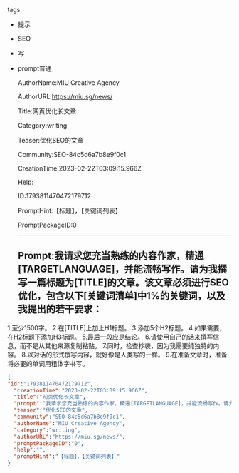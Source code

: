   tags: 
- 提示
- SEO
- 写
- prompt普通

  AuthorName:MIU Creative Agency

  AuthorURL:https://miu.sg/news/

  Title:网页优化长文章

  Category:writing

  Teaser:优化SEO的文章

  Community:SEO-84c5d6a7b8e9f0c1

  CreationTime:2023-02-22T03:09:15.966Z

  Help:

  ID:1793811470472179712

  PromptHint:【标题】，【关键词列表】

  PromptPackageID:0

  ---

  ## Prompt:我请求您充当熟练的内容作家，精通[TARGETLANGUAGE]，并能流畅写作。请为我撰写一篇标题为[TITLE]的文章。该文章必须进行SEO优化，包含以下[关键词清单]中1%的关键词，以及我提出的若干要求：
1.至少1500字。
2.在[TITLE]上加上H1标题。
3.添加5个H2标题。
4.如果需要，在H2标题下添加H3标题。
5.最后一段应是结论。
6.请使用自己的话来撰写信息，而不是从其他来源复制粘贴。
7.同时，检查抄袭，因为我需要纯独特的内容。
8.以对话的形式撰写内容，就好像是人类写的一样。
9.在准备文章时，准备将必要的单词用粗体字书写。

  ```json
  {
  "id":"1793811470472179712",
    "creationTime":"2023-02-22T03:09:15.966Z",
    "title":"网页优化长文章",
    "prompt":"我请求您充当熟练的内容作家，精通[TARGETLANGUAGE]，并能流畅写作。请为我撰写一篇标题为[TITLE]的文章。该文章必须进行SEO优化，包含以下[关键词清单]中1%的关键词，以及我提出的若干要求：\n1.至少1500字。\n2.在[TITLE]上加上H1标题。\n3.添加5个H2标题。\n4.如果需要，在H2标题下添加H3标题。\n5.最后一段应是结论。\n6.请使用自己的话来撰写信息，而不是从其他来源复制粘贴。\n7.同时，检查抄袭，因为我需要纯独特的内容。\n8.以对话的形式撰写内容，就好像是人类写的一样。\n9.在准备文章时，准备将必要的单词用粗体字书写。",
    "teaser":"优化SEO的文章",
    "community":"SEO-84c5d6a7b8e9f0c1",
    "authorName":"MIU Creative Agency",
    "category":"writing",
    "authorURL":"https://miu.sg/news/",
    "promptPackageID":"0",
    "help":"",
    "promptHint":"【标题】，【关键词列表】"
  }
  ```
